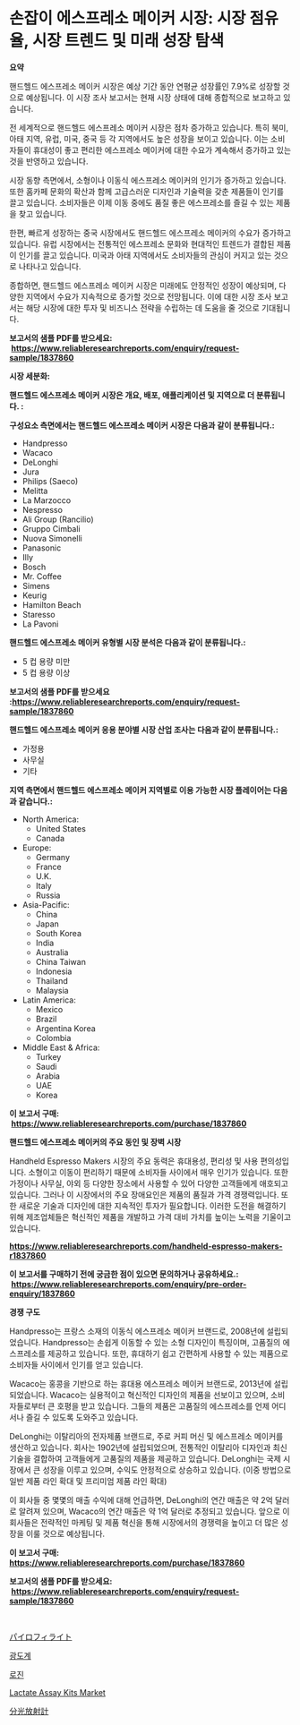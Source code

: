 <p><h1>손잡이 에스프레소 메이커 시장: 시장 점유율, 시장 트렌드 및 미래 성장 탐색</h1></p><p><strong>요약</strong></p>
<p><p>핸드헬드 에스프레소 메이커 시장은 예상 기간 동안 연평균 성장률인 7.9%로 성장할 것으로 예상됩니다. 이 시장 조사 보고서는 현재 시장 상태에 대해 종합적으로 보고하고 있습니다.</p><p>전 세계적으로 핸드헬드 에스프레소 메이커 시장은 점차 증가하고 있습니다. 특히 북미, 아태 지역, 유럽, 미국, 중국 등 각 지역에서도 높은 성장을 보이고 있습니다. 이는 소비자들이 휴대성이 좋고 편리한 에스프레소 메이커에 대한 수요가 계속해서 증가하고 있는 것을 반영하고 있습니다.</p><p>시장 동향 측면에서, 소형이나 이동식 에스프레소 메이커의 인기가 증가하고 있습니다. 또한 홈카페 문화의 확산과 함께 고급스러운 디자인과 기술력을 갖춘 제품들이 인기를 끌고 있습니다. 소비자들은 이제 이동 중에도 품질 좋은 에스프레소를 즐길 수 있는 제품을 찾고 있습니다.</p><p>한편, 빠르게 성장하는 중국 시장에서도 핸드헬드 에스프레소 메이커의 수요가 증가하고 있습니다. 유럽 시장에서는 전통적인 에스프레소 문화와 현대적인 트렌드가 결합된 제품이 인기를 끌고 있습니다. 미국과 아태 지역에서도 소비자들의 관심이 커지고 있는 것으로 나타나고 있습니다.</p><p>종합하면, 핸드헬드 에스프레소 메이커 시장은 미래에도 안정적인 성장이 예상되며, 다양한 지역에서 수요가 지속적으로 증가할 것으로 전망됩니다. 이에 대한 시장 조사 보고서는 해당 시장에 대한 투자 및 비즈니스 전략을 수립하는 데 도움을 줄 것으로 기대됩니다.</p></p>
<p><strong>보고서의 샘플 PDF를 받으세요: &nbsp;<a href="https://www.reliableresearchreports.com/enquiry/request-sample/1837860">https://www.reliableresearchreports.com/enquiry/request-sample/1837860</a></strong></p>
<p><strong>시장 세분화:</strong></p>
<p><strong> 핸드헬드 에스프레소 메이커 시장은 개요, 배포, 애플리케이션 및 지역으로 더 분류됩니다. :</strong></p>
<p><strong>구성요소 측면에서는 핸드헬드 에스프레소 메이커 시장은 다음과 같이 분류됩니다.:</strong></p>
<p><ul><li>Handpresso</li><li>Wacaco</li><li>DeLonghi</li><li>Jura</li><li>Philips (Saeco)</li><li>Melitta</li><li>La Marzocco</li><li>Nespresso</li><li>Ali Group (Rancilio)</li><li>Gruppo Cimbali</li><li>Nuova Simonelli</li><li>Panasonic</li><li>Illy</li><li>Bosch</li><li>Mr. Coffee</li><li>Simens</li><li>Keurig</li><li>Hamilton Beach</li><li>Staresso</li><li>La Pavoni</li></ul></p>
<p><strong> 핸드헬드 에스프레소 메이커 유형별 시장 분석은 다음과 같이 분류됩니다.:</strong></p>
<p><ul><li>5 컵 용량 미만</li><li>5 컵 용량 이상</li></ul></p>
<p><strong>보고서의 샘플 PDF를 받으세요 :<a href="https://www.reliableresearchreports.com/enquiry/request-sample/1837860">https://www.reliableresearchreports.com/enquiry/request-sample/1837860</a></strong></p>
<p><strong> 핸드헬드 에스프레소 메이커 응용 분야별 시장 산업 조사는 다음과 같이 분류됩니다.:</strong></p>
<p><ul><li>가정용</li><li>사무실</li><li>기타</li></ul></p>
<p><strong>지역 측면에서 핸드헬드 에스프레소 메이커 지역별로 이용 가능한 시장 플레이어는 다음과 같습니다.:</strong></p>
<p><ul>
    <li>
        North America:
        <ul>
            <li>United States</li>
            <li>Canada</li>
        </ul>
    </li>
    <li>
        Europe:
        <ul>
            <li>Germany</li>
            <li>France</li>
            <li>U.K.</li>
            <li>Italy</li>
            <li>Russia</li>
        </ul>
    </li>
    <li>
        Asia-Pacific:
        <ul>
            <li>China</li>
            <li>Japan</li>
            <li>South Korea</li>
            <li>India</li>
            <li>Australia</li>
            <li>China Taiwan</li>
            <li>Indonesia</li>
            <li>Thailand</li>
            <li>Malaysia</li>
        </ul>
    </li>
    <li>
        Latin America:
        <ul>
            <li>Mexico</li>
            <li>Brazil</li>
            <li>Argentina Korea</li>
            <li>Colombia</li>
        </ul>
    </li>
    <li>
        Middle East & Africa:
        <ul>
            <li>Turkey</li>
            <li>Saudi</li>
            <li>Arabia</li>
            <li>UAE</li>
            <li>Korea</li>
        </ul>
    </li>
    </ul></p>
<p><strong>이 보고서 구매: &nbsp;<a href="https://www.reliableresearchreports.com/purchase/1837860">https://www.reliableresearchreports.com/purchase/1837860</a></strong></p>
<p><strong>핸드헬드 에스프레소 메이커의 주요 동인 및 장벽 시장</strong></p>
<p><p>Handheld Espresso Makers 시장의 주요 동력은 휴대용성, 편리성 및 사용 편의성입니다. 소형이고 이동이 편리하기 때문에 소비자들 사이에서 매우 인기가 있습니다. 또한 가정이나 사무실, 야외 등 다양한 장소에서 사용할 수 있어 다양한 고객들에게 애호되고 있습니다. 그러나 이 시장에서의 주요 장애요인은 제품의 품질과 가격 경쟁력입니다. 또한 새로운 기술과 디자인에 대한 지속적인 투자가 필요합니다. 이러한 도전을 해결하기 위해 제조업체들은 혁신적인 제품을 개발하고 가격 대비 가치를 높이는 노력을 기울이고 있습니다.</p></p>
<p><strong><a href="https://www.reliableresearchreports.com/handheld-espresso-makers-r1837860">https://www.reliableresearchreports.com/handheld-espresso-makers-r1837860</a></strong></p>
<p><strong>이 보고서를 구매하기 전에 궁금한 점이 있으면 문의하거나 공유하세요.: &nbsp;<a href="https://www.reliableresearchreports.com/enquiry/pre-order-enquiry/1837860">https://www.reliableresearchreports.com/enquiry/pre-order-enquiry/1837860</a></strong></p>
<p><strong>경쟁 구도</strong></p>
<p><p>Handpresso는 프랑스 소재의 이동식 에스프레소 메이커 브랜드로, 2008년에 설립되었습니다. Handpresso는 손쉽게 이동할 수 있는 소형 디자인이 특징이며, 고품질의 에스프레소를 제공하고 있습니다. 또한, 휴대하기 쉽고 간편하게 사용할 수 있는 제품으로 소비자들 사이에서 인기를 얻고 있습니다.</p><p>Wacaco는 홍콩을 기반으로 하는 휴대용 에스프레소 메이커 브랜드로, 2013년에 설립되었습니다. Wacaco는 실용적이고 혁신적인 디자인의 제품을 선보이고 있으며, 소비자들로부터 큰 호평을 받고 있습니다. 그들의 제품은 고품질의 에스프레소를 언제 어디서나 즐길 수 있도록 도와주고 있습니다.</p><p>DeLonghi는 이탈리아의 전자제품 브랜드로, 주로 커피 머신 및 에스프레소 메이커를 생산하고 있습니다. 회사는 1902년에 설립되었으며, 전통적인 이탈리아 디자인과 최신 기술을 결합하여 고객들에게 고품질의 제품을 제공하고 있습니다. DeLonghi는 국제 시장에서 큰 성장을 이루고 있으며, 수익도 안정적으로 상승하고 있습니다. (이중 방법으로 일반 제품 라인 확대 및 프리미엄 제품 라인 확대)</p><p>이 회사들 중 몇몇의 매출 수익에 대해 언급하면, DeLonghi의 연간 매출은 약 2억 달러로 알려져 있으며, Wacaco의 연간 매출은 약 1억 달러로 추정되고 있습니다. 앞으로 이 회사들은 전략적인 마케팅 및 제품 혁신을 통해 시장에서의 경쟁력을 높이고 더 많은 성장을 이룰 것으로 예상됩니다.</p></p>
<p><strong>이 보고서 구매: &nbsp; <a href="https://www.reliableresearchreports.com/purchase/1837860">https://www.reliableresearchreports.com/purchase/1837860</a></strong></p>
<p><strong>보고서의 샘플 PDF를 받으세요: &nbsp;<a href="https://www.reliableresearchreports.com/enquiry/request-sample/1837860">https://www.reliableresearchreports.com/enquiry/request-sample/1837860</a></strong><strong></strong></p>
<p>&nbsp;</p>
<p><p><a href="https://github.com/Sophiaard2003/Market-Research-Report-List-1/blob/main/455154323230.md">パイロフィライト</a></p><p><a href="https://medium.com/@bricebeahan2023/%EA%B4%91%EB%8F%84%EA%B3%84-%EC%8B%9C%EC%9E%A5%EC%9D%80-%EC%8B%9C%EC%9E%A5-%EC%A0%90%EC%9C%A0%EC%9C%A8-%EC%8B%9C%EC%9E%A5-%EB%8F%99%ED%96%A5-%EB%B0%8F-%EC%8B%9C%EC%9E%A5-%EC%84%B1%EC%9E%A5%EC%97%90-%EB%8C%80%ED%95%9C-%EC%A0%95%EB%B3%B4%EB%A5%BC-%EC%A0%9C%EA%B3%B5%ED%95%A9%EB%8B%88%EB%8B%A4-248a6bebbe62">광도계</a></p><p><a href="https://medium.com/@deborahward03/%EB%A1%9C%EC%8B%A0-%EC%8B%9C%EC%9E%A5-%EB%8F%99%ED%96%A5-%EB%B0%8F-%EC%8B%9C%EC%9E%A5-%EB%B6%84%EC%84%9D%EC%9D%80-2024-2031%EB%85%84%EA%B9%8C%EC%A7%80-%EC%98%88%EC%B8%A1%EB%90%A9%EB%8B%88%EB%8B%A4-33b23801cb97">로진</a></p><p><a href="https://github.com/brenzgnarento/Market-Research-Report-List-2/blob/main/lactate-assay-kits-market.md">Lactate Assay Kits Market</a></p><p><a href="https://medium.com/@kyaorris56456/%E3%82%B9%E3%83%9A%E3%82%AF%E3%83%88%E3%83%AD%E3%83%A9%E3%82%B8%E3%82%AA%E3%83%A1%E3%83%BC%E3%82%BF%E5%B8%82%E5%A0%B4%E3%81%AE%E8%A6%8F%E6%A8%A1%E3%81%AF-%E3%82%B0%E3%83%AD%E3%83%BC%E3%83%90%E3%83%AB%E6%A5%AD%E7%95%8C%E3%81%A7%E6%9C%80%E9%81%A9%E3%81%AA%E3%83%9E%E3%83%BC%E3%82%B1%E3%83%86%E3%82%A3%E3%83%B3%E3%82%B0%E3%83%81%E3%83%A3%E3%83%8D%E3%83%AB%E3%82%92%E6%98%8E%E3%82%89%E3%81%8B%E3%81%AB%E3%81%97%E3%81%A6%E3%81%84%E3%81%BE%E3%81%99-6f3c5ad84a72">分光放射計</a></p></p>